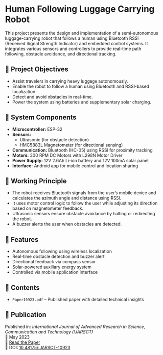 # Human Following Luggage Carrying Robot

This project presents the design and implementation of a semi-autonomous luggage-carrying robot that follows a human using Bluetooth RSSI (Received Signal Strength Indicator) and embedded control systems. It integrates various sensors and controllers to provide real-time path following, obstacle avoidance, and directional tracking.

## 📌 Project Objectives

- Assist travelers in carrying heavy luggage autonomously.
- Enable the robot to follow a human using Bluetooth and RSSI-based localization.
- Detect and avoid obstacles in real-time.
- Power the system using batteries and supplementary solar charging.

## 🤖 System Components

- **Microcontroller:** ESP-32
- **Sensors:** 
  - Ultrasonic (for obstacle detection)
  - HMC5883L Magnetometer (for directional sensing)
- **Communication:** Bluetooth (HC-05) using RSSI for proximity tracking
- **Motors:** 300 RPM DC Motors with L298N Motor Driver
- **Power Supply:** 12V 2.6Ah Li-ion battery and 12V 100mA solar panel
- **Interface:** Android app for mobile control and location sharing

## 🔄 Working Principle

- The robot receives Bluetooth signals from the user’s mobile device and calculates the azimuth angle and distance using RSSI.
- It uses motor control logic to follow the user while adjusting its direction based on magnetometer feedback.
- Ultrasonic sensors ensure obstacle avoidance by halting or redirecting the robot.
- A buzzer alerts the user when obstacles are detected.

## 📄 Features

- Autonomous following using wireless localization
- Real-time obstacle detection and buzzer alert
- Directional feedback via compass sensor
- Solar-powered auxiliary energy system
- Controlled via mobile application interface

## 📂 Contents

- `Paper10923.pdf` – Published paper with detailed technical insights

## 🔗 Publication

Published in: *International Journal of Advanced Research in Science, Communication and Technology (IJARSCT)*  
📅 May 2023  
📖 [Read the Paper](https://ijarsct.co.in/Paper10923.pdf)  
📄 DOI: [10.48175/IJARSCT-10923](https://doi.org/10.48175/IJARSCT-10923)
